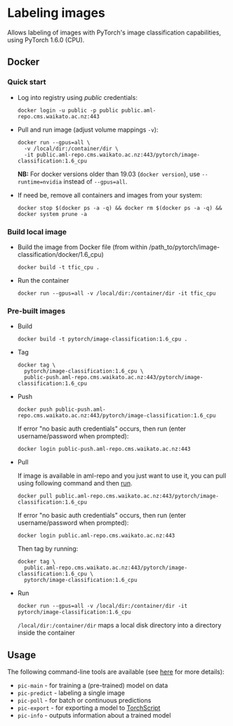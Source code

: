 # Labeling images

Allows labeling of images with PyTorch's image classification capabilities, using PyTorch 1.6.0 (CPU).

## Docker

### Quick start

* Log into registry using *public* credentials:

  ```commandline
  docker login -u public -p public public.aml-repo.cms.waikato.ac.nz:443 
  ```

* Pull and run image (adjust volume mappings `-v`):

  ```commandline
  docker run --gpus=all \
    -v /local/dir:/container/dir \
    -it public.aml-repo.cms.waikato.ac.nz:443/pytorch/image-classification:1.6_cpu
  ```

  **NB:** For docker versions older than 19.03 (`docker version`), use `--runtime=nvidia` instead of `--gpus=all`.

* If need be, remove all containers and images from your system:

  ```commandline
  docker stop $(docker ps -a -q) && docker rm $(docker ps -a -q) && docker system prune -a
  ```


### Build local image

* Build the image from Docker file (from within /path_to/pytorch/image-classification/docker/1.6_cpu)

  ```commandline
  docker build -t tfic_cpu .
  ```

* Run the container

  ```commandline
  docker run --gpus=all -v /local/dir:/container/dir -it tfic_cpu
  ```

### Pre-built images

* Build

  ```commandline
  docker build -t pytorch/image-classification:1.6_cpu .
  ```
  
* Tag

  ```commandline
  docker tag \
    pytorch/image-classification:1.6_cpu \
    public-push.aml-repo.cms.waikato.ac.nz:443/pytorch/image-classification:1.6_cpu
  ```
  
* Push

  ```commandline
  docker push public-push.aml-repo.cms.waikato.ac.nz:443/pytorch/image-classification:1.6_cpu
  ```
  If error "no basic auth credentials" occurs, then run (enter username/password when prompted):
  
  ```commandline
  docker login public-push.aml-repo.cms.waikato.ac.nz:443
  ```
  
* Pull

  If image is available in aml-repo and you just want to use it, you can pull using following command and then [run](#run).

  ```commandline
  docker pull public.aml-repo.cms.waikato.ac.nz:443/pytorch/image-classification:1.6_cpu
  ```
  If error "no basic auth credentials" occurs, then run (enter username/password when prompted):
  
  ```commandline
  docker login public.aml-repo.cms.waikato.ac.nz:443
  ```
  Then tag by running:
  
  ```commandline
  docker tag \
    public.aml-repo.cms.waikato.ac.nz:443/pytorch/image-classification:1.6_cpu \
    pytorch/image-classification:1.6_cpu
  ```

* <a name="run">Run</a>

  ```commandline
  docker run --gpus=all -v /local/dir:/container/dir -it pytorch/image-classification:1.6_cpu
  ```
  `/local/dir:/container/dir` maps a local disk directory into a directory inside the container


## Usage

The following command-line tools are available (see [here](../../README.md) for more details):

* `pic-main` - for training a (pre-trained) model on data
* `pic-predict` - labeling a single image
* `pic-poll` - for batch or continuous predictions
* `pic-export` - for exporting a model to [TorchScript](https://pytorch.org/docs/stable/jit.html)
* `pic-info` - outputs information about a trained model
